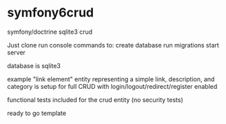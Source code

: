 # symfony6crud
symfony/doctrine sqlite3 crud

Just clone
run console commands to:
create database
run migrations
start server

database is sqlite3

example "link element" entity representing a simple link, description, and category is setup for full CRUD with login/logout/redirect/register enabled

functional tests included for the crud entity (no security tests)

ready to go template
